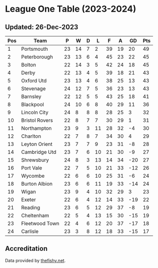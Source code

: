 # League One Table (2023-2024)
## Updated: 26-Dec-2023

| Pos | Team | P | W | D | L | F | A | GD | Pts |
| --- | --- | --- | --- | --- | --- | --- | --- | --- | --- |
| 1 | Portsmouth | 23 | 14 | 7 | 2 | 39 | 19 | 20 | 49 |
| 2 | Peterborough | 23 | 13 | 6 | 4 | 45 | 23 | 22 | 45 |
| 3 | Bolton | 22 | 14 | 3 | 5 | 42 | 24 | 18 | 45 |
| 4 | Derby | 22 | 13 | 4 | 5 | 39 | 18 | 21 | 43 |
| 5 | Oxford Utd | 23 | 13 | 4 | 6 | 38 | 25 | 13 | 43 |
| 6 | Stevenage | 24 | 12 | 7 | 5 | 36 | 23 | 13 | 43 |
| 7 | Barnsley | 22 | 12 | 5 | 5 | 43 | 25 | 18 | 41 |
| 8 | Blackpool | 24 | 10 | 6 | 8 | 40 | 29 | 11 | 36 |
| 9 | Lincoln City | 24 | 8 | 8 | 8 | 28 | 25 | 3 | 32 |
| 10 | Bristol Rovers | 22 | 8 | 7 | 7 | 30 | 29 | 1 | 31 |
| 11 | Northampton | 23 | 9 | 3 | 11 | 28 | 32 | -4 | 30 |
| 12 | Charlton | 22 | 7 | 8 | 7 | 34 | 30 | 4 | 29 |
| 13 | Leyton Orient | 23 | 7 | 7 | 9 | 23 | 31 | -8 | 28 |
| 14 | Cambridge Utd | 23 | 7 | 6 | 10 | 21 | 30 | -9 | 27 |
| 15 | Shrewsbury | 24 | 8 | 3 | 13 | 14 | 34 | -20 | 27 |
| 16 | Port Vale | 22 | 7 | 5 | 10 | 21 | 33 | -12 | 26 |
| 17 | Wycombe | 22 | 6 | 6 | 10 | 25 | 31 | -6 | 24 |
| 18 | Burton Albion | 23 | 6 | 6 | 11 | 19 | 33 | -14 | 24 |
| 19 | Wigan | 23 | 9 | 4 | 10 | 32 | 29 | 3 | 23 |
| 20 | Exeter | 22 | 6 | 4 | 12 | 14 | 33 | -19 | 22 |
| 21 | Reading | 23 | 6 | 5 | 12 | 29 | 37 | -8 | 19 |
| 22 | Cheltenham | 22 | 5 | 4 | 13 | 15 | 30 | -15 | 19 |
| 23 | Fleetwood Town | 22 | 4 | 6 | 12 | 20 | 37 | -17 | 18 |
| 24 | Carlisle | 23 | 3 | 8 | 12 | 18 | 33 | -15 | 17 |

## Accreditation 

Data provided by [thefishy.net](https://www.thefishy.net/).